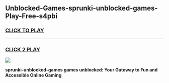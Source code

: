
## Unblocked-Games-sprunki-unblocked-games-Play-Free-s4pbi
<h3>
<a href="https://premium76.site?title=sprunki-unblocked-games&ref=10A">CLICK TO PLAY</a></h3>
<hr>

<h3>
<a href="https://premium76.site?title=sprunki-unblocked-games&ref=10A">CLICK 2 PLAY</a>
  
</h3>

<a href="https://premium76.site?title=sprunki-unblocked-games&ref=10A"><img src="https://clearcache.store/games.png"></a>


**sprunki-unblocked-games games unblocked: Your Gateway to Fun and Accessible Online Gaming**
